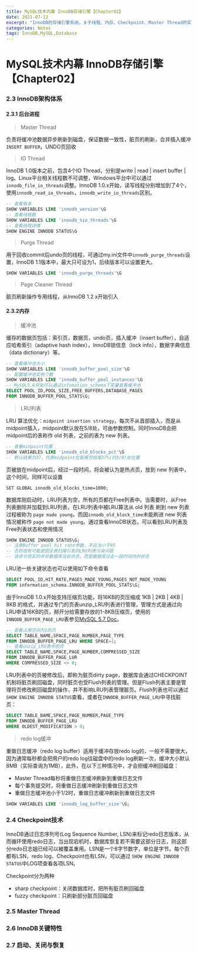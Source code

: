 ```yaml
---
title: MySQL技术内幕 InnoDB存储引擎【Chapter02】
date: 2021-07-13
excerpt: "InnoDB的存储引擎系统，关于线程、内存、Checkpoint、Master Thread的实现细节，以及InnoDB五项特性"
categories: Notes
tags: InnoDB,MySQL,Database
---
```


# MySQL技术内幕 InnoDB存储引擎【Chapter02】

### 2.3 InnoDB架构体系

#### 2.3.1 后台进程

> Master Thread

负责将缓冲池数据异步刷新到磁盘，保证数据一致性，脏页的刷新，合并插入缓冲`INSERT BUFFER`，UNDO页回收

> IO Thread

InnoDB 1.0版本之前，包含4个IO Thread，分别是write | read | insert buffer  | log。Linux平台相关线程数不可调整，Windows平台中可以通过`innodb_file_io_threads`调整。InnoDB 1.0.x开始，读写线程分别增加到了4个，使用`innodb_read_io_threads`，`innodb_write_io_threads`区别。

```sql
-- 查看版本
SHOW VARIABLES LIKE 'innodb_version'\G
-- 查看线程数
SHOW VARIABLES LIKE 'innodb_%io_threads'\G
-- 查看线程详情
SHOW ENGINE INNODB STATUS\G
```

> Purge Thread

用于回收commit后undo页的线程，可通过my.ini文件中`innodb_purge_threads`设置，InnoDB 1.1版本中，最大只可设为1，后续版本可以设置更大。

```sql
SHOW VARIABLES LIKE 'innodb_purge_threads'\G
```

> Page Cleaner Thread

脏页刷新操作专用线程，从InnoDB 1.2.x开始引入

#### 2.3.2内存

> 缓冲池

缓存的数据页包括：索引页，数据页，undo页，插入缓冲（insert buffer），自适应哈希索引（adaptive hash index），InnoDB锁信息（lock info），数据字典信息（data dictionary）等。

```sql
-- 查看缓冲池大小
SHOW VARIABLES LIKE 'innodb_buffer_pool_size'\G
-- 配置缓冲池实例个数
SHOW VARIABLES LIKE 'innodb_buffer_pool_instances'\G
-- MySQL5.6开始可以通过infomation_schema下变量查看缓冲池
SELECT POOL_ID,POOL_SIZE,FREE_BUFFERS,DATABASE_PAGES 
FROM INNODB_BUFFER_POOL_STATS\G; 
```

> LRU列表

LRU 算法优化：`midpoint insertion strategy`，每次不从首部插入，而是从midpoint插入，midpoint默认放在5/8处，可由参数控制。同时InnoDB会把midpoint后的表称作 old 列表，之前的表为 new 列表。

```sql
-- 查看midpoint位置
SHOW VARIABLES LIKE 'innodb_old_blocks_pct'\G
-- 默认结果为37，代表midpoint在距离页结尾37%(约3/8)处位置
```

页被放在midpoint后，经过一段时间，将会被认为是热点页，放到 new 列表中，这个时间，同样可以设置

```mysql
SET GLOBAL innodb_old_blocks_time=1000;
```

数据库刚启动时，LRU列表为空，所有的页都在Free列表中。当需要时，从Free列表删除并加载到LRU列表，在LRU列表中被LRU算法从 old 列表 刷到 new 列表过程被称为 `page made young`，而因`innodb_old_block_time`未能刷进 new 列表情况被称作 `page not made young`。通过查看InnoDB状态，可以看到LRU列表及Free列表状态和使用情况

```sql
SHOW ENGINE INNODB STATUS\G;
-- 注意Buffer pool hit rate参数，不应当小于95
-- 否则很有可能是因全表扫描引发的LRU列表污染问题
-- 该命令现实的并非数据库当前状态，而是数据库过去一段时间内的状态
```

LRU池一些关键状态也可以使用如下命令查看

```sql
SELECT POOL_ID,HIT_RATE,PAGES_MADE_YOUNG,PAGES_NOT_MADE_YOUNG
FROM information_schema.INNODB_BUFFER_POOL_STATS\G;
```

由于InnoDB 1.0.x开始支持压缩页功能，将16KB的页压缩成 1KB | 2KB | 4KB | 8KB 的格式，并通过专门的页表unzip_LRU列表进行管理，管理方式是通过向LRU申请16KB的页，掰开分给需要存放的1-8KB压缩页，使用的`INNODB_BUFFER_PAGE_LRU`表参见[MySQL 5.7 Doc](https://dev.mysql.com/doc/refman/5.7/en/information-schema-innodb-buffer-page-lru-table.html)。

```sql
-- 查看占用空间为1的页
SELECT TABLE_NAME,SPACE,PAGE_NUMBER,PAGE_TYPE
FROM INNODB_BUFFER_PAGE_LRU WHERE SPACE=1;
-- 查看unzip_LRU表中的页
SELECT TABLE_NAME,SPACE,PAGE_NUMBER,COMPRESSED_SIZE
FROM INNODB_BUFFER_PAGE_LUR
WHERE COMPRESSED_SIZE <> 0;
```

LRU列表中的页被修改后，即称为脏页dirty page，数据库会通过CHECKPOINT机制将脏页刷回磁盘，同时脏页也受Flush列表的管理。但是Flush列表主要是管理将页修改刷回磁盘的操作，并不影响LRU列表管理脏页。Flush列表也可以通过`SHOW ENGINE INNODB STATUS`查看，或者在`INNODB_BUFFER_PAGE_LRU`中寻找脏页：

```sql
SELECT TABLE_BAME,SPACE,PAGE_NUMBER,PAGE_TYPE
FROM INNODB_BUFFER_PAGE_LRU
WHERE OLDEST_MODIFICATION > 0;
```

> redo log缓冲

重做日志缓冲（redo log buffer）适用于缓冲存放redo log的，一般不需要很大，因为通常每秒都会把用户的redo log往磁盘中的redo log刷新一次，缓冲大小默认8MB（实际查询为1MB），此外，在以下三种情况中，才会把缓冲刷回磁盘：

- Master Thread每秒将重做日志缓冲刷新到重做日志文件
- 每个事务提交时，将重做日志缓冲刷新到重做日志文件
- 重做日志缓冲池小于1/2时，重做日志缓冲刷新到重做日志文件

```sql
SHOW VARIABLES LIKE 'innodb_log_buffer_size'\G;
```

### 2.4 Checkpoint技术

InnoDB通过日志序列号(Log Sequence Number, LSN)来标记redo日志版本，从而循环使用redo日志，当出现宕机时，数据库恢复若不需要这部分日志，则这部分redo日志姐已经可以被覆盖重用。LSN是一个8字节数字，单位是字节。每个页都有LSN，redo log、Checkpoint也有LSN，可以通过 `SHOW ENGINE INNODB STATUS`中LOG项查看各项LSN。

Checkpoint分为两种

- sharp checkpoint：关闭数据库时，把所有脏页刷回磁盘
- fuzzy checkpoint：只刷新部分脏页回磁盘

### 2.5 Master Thread

### 2.6 InnoDB关键特性

### 2.7 启动、关闭与恢复